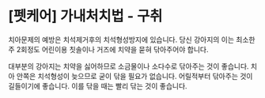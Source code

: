 # [펫케어] 가내처치법 - 구취


치아문제의 예방은 치석제거후의 치석형성방지에 있습니다. 당신 강아지의 이는 최소한 주 2회정도 어린이용 칫솔이나 거즈에 치약을 묻혀 닦아주어야 합니다.

대부분의 강아지는 치약을 싫어하므로 소금물이나 소다수로 닦아주는 것이 좋습니다. 치아 안쪽은 치석형성이 늦으므로 굳이 닦을 필요가 없습니다. 어릴적부터 닦아주는 것이 길들이기에 좋습니다. 이를 닦을 때는 빨리 닦는 것이 좋습니다.